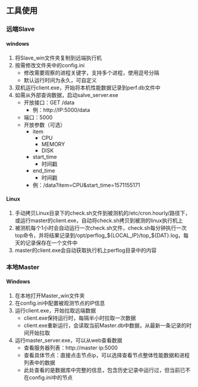 ## 工具使用

### 远端Slave

#### windows

1. 将Slave_win文件夹复制到远端执行机
2. 按需修改文件夹中的config.ini
   - 修改需要观察的进程关键字，支持多个进程，使用逗号分隔
   - 默认运行时间为永久，可自定义
3. 双机运行client.exe，开始将本机性能数据记录到perf.db文件中
4. 如需从外部查询数据，启动salve_server.exe
   - 开放接口：GET /data
     - 例：http://IP:5000/data
   - 端口：5000
   - 开放参数（可选）
     - item
       - CPU
       - MEMORY
       - DISK
     - start_time
       - 时间戳
     - end_time
       - 时间戳
     - 例：/data?item=CPU&start_time=1571155171

#### Linux

1. 手动拷贝Linux目录下的check.sh文件到被测机的/etc/cron.hourly/路径下，或运行master的client.exe，自动将check.sh拷贝到被测的linux执行机上
2. 被测机每个1小时会自动运行一次check.sh文件，check.sh每分钟执行一次top命令，并将结果记录到/opt/perflog_${LOCAL_IP}/top_${DAT}.log，每天的记录保存在一个文件中
3. master的client.exe会自动获取执行机上perflog目录中的内容

### 本地Master

#### Windows

1. 在本地打开Master_win文件夹
2. 在config.ini中配置被观测节点的IP信息
3. 运行client.exe，开始拉取远端数据
   - client.exe保持运行时，每隔半小时拉取一次数据
   - client.exe重新运行，会读取当前Master.db中数据，从最新一条记录的时间开始拉取
4. 运行master_server.exe，可以从web查看数据
   - 查看服务器列表：http://master ip:5000
   - 查看具体节点：直接点击节点ip，可以选择查看节点整体性能数据和进程列表中的数据
   - 此处查看的是数据库中完整的信息，包含历史记录中运行过，但当前已不在config.ini中的节点
